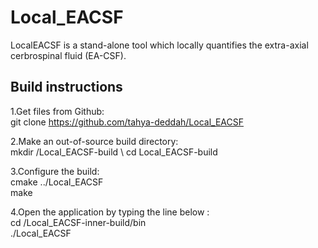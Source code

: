 

# Local_EACSF

LocalEACSF is a stand-alone tool which locally quantifies the extra-axial
cerbrospinal fluid (EA-CSF).

<h2>Build instructions</h2>

1.Get files from Github:  
  git clone https://github.com/tahya-deddah/Local_EACSF

2.Make an out-of-source build directory:  
  mkdir /Local_EACSF-build  \\ 
  cd Local_EACSF-build  


3.Configure the build:  
  cmake ../Local_EACSF  \
  make  

4.Open the application by typing the line below :  
  cd /Local_EACSF-inner-build/bin \
  ./Local_EACSF
